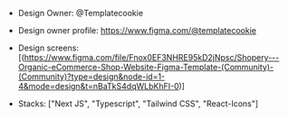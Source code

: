 - Design Owner: @Templatecookie

- Design owner profile: https://www.figma.com/@templatecookie

- Design screens: [(https://www.figma.com/file/Fnox0EF3NHRE95kD2jNpsc/Shopery---Organic-eCommerce-Shop-Website-Figma-Template-(Community)-(Community)?type=design&node-id=1-4&mode=design&t=nBaTkS4dqWLbKhFI-0)]

- Stacks: ["Next JS", "Typescript", "Tailwind CSS", "React-Icons"]
